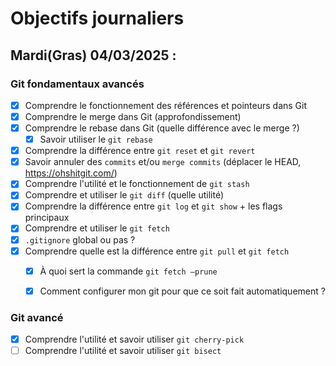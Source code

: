 # Objectifs journaliers

## Mardi(Gras) 04/03/2025 :

### Git fondamentaux avancés

- [X] Comprendre le fonctionnement des références et pointeurs dans Git
- [X] Comprendre le merge dans Git (approfondissement)
- [X] Comprendre le rebase dans Git (quelle différence avec le merge ?)
  - [X] Savoir utiliser le `git rebase`
- [X] Comprendre la différence entre `git reset` et `git revert`
- [X] Savoir annuler des `commits` et/ou `merge commits` (déplacer le HEAD, https://ohshitgit.com/)
- [X] Comprendre l'utilité et le fonctionnement de `git stash`
- [X] Comprendre et utiliser le `git diff` (quelle utilité)
- [X] Comprendre la différence entre `git log` et `git show` + les flags principaux
- [X] Comprendre et utiliser le `git fetch`
- [X] `.gitignore` global ou pas ?
- [X] Comprendre quelle est la différence entre `git pull` et `git fetch`
  - [X] À quoi sert la commande `git fetch —prune`
  - [X] Comment configurer mon git pour que ce soit fait automatiquement ?



### Git avancé

- [X] Comprendre l'utilité et savoir utiliser `git cherry-pick`
- [ ] Comprendre l'utilité et savoir utiliser `git bisect`

